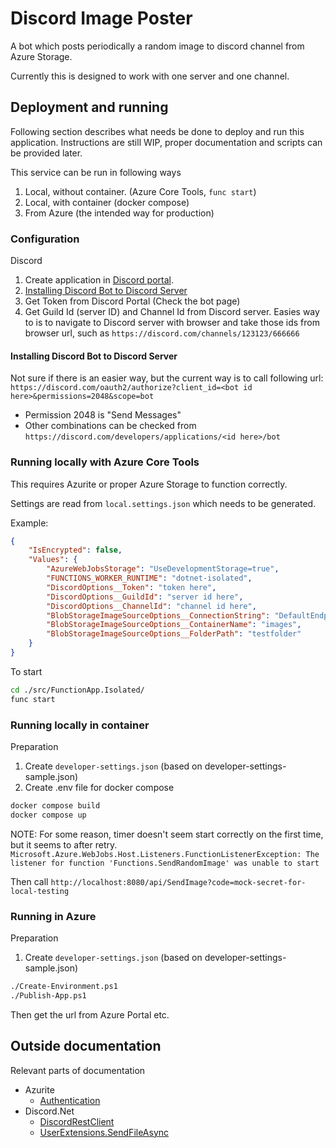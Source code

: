 # Discord Image Poster

A bot which posts periodically a random image to discord channel from Azure
Storage.

Currently this is designed to work with one server and one channel.

## Deployment and running

Following section describes what needs be done to deploy and run this
application. Instructions are still WIP, proper documentation and scripts can
be provided later.

This service can be run in following ways

1. Local, without container. (Azure Core Tools, `func start`)
2. Local, with container (docker compose)
3. From Azure (the intended way for production)

### Configuration

Discord

  1. Create application in [Discord portal](https://discord.com/developers/applications).
  2. [Installing Discord Bot to Discord Server](README.md#installing-discord-bot-to-discord-server)
  3. Get Token from Discord Portal (Check the bot page)
  4. Get Guild Id (server ID) and Channel Id from Discord server. Easies way to is
  to navigate to Discord server with browser and take those ids from browser url,
  such as `https://discord.com/channels/123123/666666`

#### Installing Discord Bot to Discord Server

Not sure if there is an easier way, but the current way is to call following url:
`https://discord.com/oauth2/authorize?client_id=<bot id here>&permissions=2048&scope=bot`

  * Permission 2048 is "Send Messages"
  * Other combinations can be checked from `https://discord.com/developers/applications/<id here>/bot`

### Running locally with Azure Core Tools

This requires Azurite or proper Azure Storage to function correctly.

Settings are read from `local.settings.json` which needs to be generated.

Example:

```json
{
    "IsEncrypted": false,
    "Values": {
        "AzureWebJobsStorage": "UseDevelopmentStorage=true",
        "FUNCTIONS_WORKER_RUNTIME": "dotnet-isolated",
        "DiscordOptions__Token": "token here",
        "DiscordOptions__GuildId": "server id here",
        "DiscordOptions__ChannelId": "channel id here",
        "BlobStorageImageSourceOptions__ConnectionString": "DefaultEndpointsProtocol=https;AccountName=devstoreaccount1;AccountKey=Eby8vdM02xNOcqFlqUwJPLlmEtlCDXJ1OUzFT50uSRZ6IFsuFq2UVErCz4I6tq/K1SZFPTOtr/KBHBeksoGMGw==;BlobEndpoint=http://local.storage.emulator:10000/devstoreaccount1;QueueEndpoint=http://local.storage.emulator:10001/devstoreaccount1;",
        "BlobStorageImageSourceOptions__ContainerName": "images",
        "BlobStorageImageSourceOptions__FolderPath": "testfolder"
    }
}

```

To start

```bash
cd ./src/FunctionApp.Isolated/
func start
```

### Running locally in container

Preparation
 1. Create `developer-settings.json` (based on developer-settings-sample.json)
 1. Create .env file for docker compose

```bash
docker compose build
docker compose up
```

NOTE: For some reason, timer doesn't seem start correctly on the first time, but it seems to after retry.
`Microsoft.Azure.WebJobs.Host.Listeners.FunctionListenerException: The listener for function 'Functions.SendRandomImage' was unable to start`

Then call `http://localhost:8080/api/SendImage?code=mock-secret-for-local-testing`

### Running in Azure

Preparation
 1. Create `developer-settings.json` (based on developer-settings-sample.json)

```bash
./Create-Environment.ps1
./Publish-App.ps1
```

Then get the url from Azure Portal etc.

## Outside documentation

Relevant parts of documentation

 * Azurite
   * [Authentication](https://learn.microsoft.com/en-us/azure/storage/common/storage-use-azurite?tabs=visual-studio%2Cblob-storage)
 * Discord.Net
   * [DiscordRestClient](https://docs.discordnet.dev/api/Discord.Rest.DiscordRestClient.html)
   * [UserExtensions.SendFileAsync](https://docs.discordnet.dev/api/Discord.UserExtensions.html#Discord_UserExtensions_SendFileAsync_Discord_IUser_Discord_FileAttachment_System_String_System_Boolean_Discord_Embed_Discord_RequestOptions_Discord_MessageComponent_Discord_Embed___)
